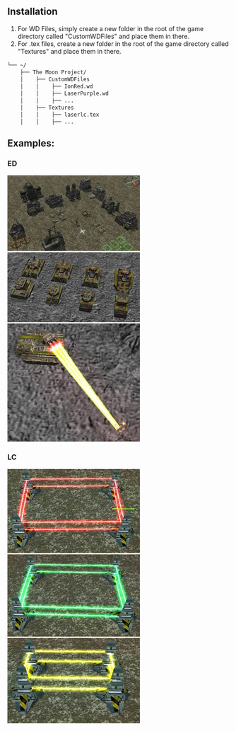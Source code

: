 ## Installation

1. For WD Files, simply create a new folder in the root of the game directory called "CustomWDFiles" and place them in there.
2. For .tex files, create a new folder in the root of the game directory called "Textures" and place them in there.
```
└── ~/
    ├── The Moon Project/
    │    ├── CustomWDFiles
    │    │    ├── IonRed.wd
    │    │    ├── LaserPurple.wd
    │    │    ├── ...
    │    ├── Textures
    │    │    ├── laserlc.tex
    │    │    ├── ...
```

## Examples:

### ED

![](ED/ED%20Steel.jpg)
![](ED/ED%20Camouflage.jpg)
![](ED/ED%20Laser.jpg)

### LC

![](LC/LC%20Laser%20Red.jpg)
![](LC/LC%20Laser%20Green.jpg)
![](LC/LC%20Laser%20Yellow.jpg)
